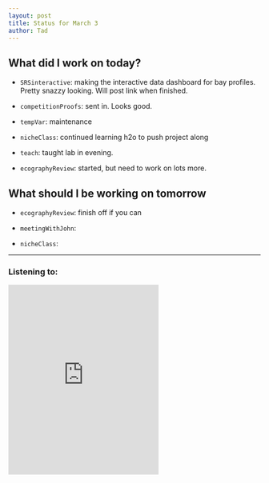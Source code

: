 ```yaml
---
layout: post
title: Status for March 3
author: Tad
---
```


## What did I work on today?


* `SRSinteractive`: making the interactive data dashboard for bay profiles. Pretty snazzy looking. Will post link when finished.

* `competitionProofs`: sent in. Looks good.

* `tempVar`: maintenance

* `nicheClass`: continued learning h2o to push project along

* `teach`: taught lab in evening.

* `ecographyReview`: started, but need to work on lots more.


## What should I be working on tomorrow

* `ecographyReview`: finish off if you can

* `meetingWithJohn`:

* `nicheClass`:



---

### Listening to:
<iframe src="https://embed.spotify.com/?uri=spotify:track:4R5su0RMFPUeReN0xkWalx" width="300" height="380" frameborder="0" allowtransparency="true"></iframe>
 <i class='fa fa-code' style='color:pink'></i>
